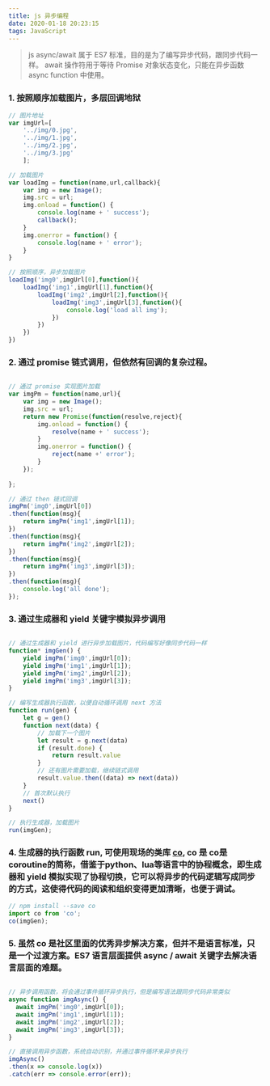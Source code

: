 ```yaml
---
title: js 异步编程
date: 2020-01-18 20:23:15
tags: JavaScript
---
```


> js async/await 属于 ES7 标准，目的是为了编写异步代码，跟同步代码一样。
> await  操作符用于等待 Promise 对象状态变化，只能在异步函数 async function 中使用。

<!-- more -->


### 1. 按照顺序加载图片，多层回调地狱

```js
// 图片地址
var imgUrl=[
    '../img/0.jpg',
    '../img/1.jpg',
    '../img/2.jpg',
    '../img/3.jpg'
    ];

// 加载图片
var loadImg = function(name,url,callback){
    var img = new Image();
    img.src = url;
    img.onload = function() {
        console.log(name + ' success');
        callback();
    }
    img.onerror = function() {
        console.log(name + ' error');
    }
}

// 按照顺序，异步加载图片
loadImg('img0',imgUrl[0],function(){
    loadImg('img1',imgUrl[1],function(){
        loadImg('img2',imgUrl[2],function(){
            loadImg('img3',imgUrl[3],function(){
                console.log('load all img');
            })
        })
    })
})
```

### 2. 通过 promise 链式调用，但依然有回调的复杂过程。

``` js

// 通过 promise 实现图片加载
var imgPm = function(name,url){
    var img = new Image();
    img.src = url;
    return new Promise(function(resolve,reject){
        img.onload = function() {
            resolve(name + ' success');
        }
        img.onerror = function() {
            reject(name +' error');
        }
    });
    
};

// 通过 then 链式回调    
imgPm('img0',imgUrl[0])
.then(function(msg){
    return imgPm('img1',imgUrl[1]);
})
.then(function(msg){
    return imgPm('img2',imgUrl[2]);
})
.then(function(msg){
    return imgPm('img3',imgUrl[3]);
})
.then(function(msg){
    console.log('all done');
});
```

### 3. 通过生成器和 yield 关键字模拟异步调用


```js

// 通过生成器和 yield 进行异步加载图片，代码编写好像同步代码一样
function* imgGen() {
    yield imgPm('img0',imgUrl[0]);
    yield imgPm('img1',imgUrl[1]);
    yield imgPm('img2',imgUrl[2]);
    yield imgPm('img3',imgUrl[3]);
}

// 编写生成器执行函数，以便自动循环调用 next 方法
function run(gen) {
    let g = gen()
    function next(data) {
        // 加载下一个图片
        let result = g.next(data)
        if (result.done) {
            return result.value
        }
        // 还有图片需要加载，继续链式调用
        result.value.then((data) => next(data))
    }
    // 首次默认执行
    next()
}

// 执行生成器，加载图片
run(imgGen);
```


### 4. 生成器的执行函数 run, 可使用现场的类库 [co](https://github.com/tj/co), co 是 co是coroutine的简称，借鉴于python、lua等语言中的协程概念，即生成器和 yield 模拟实现了协程切换，它可以将异步的代码逻辑写成同步的方式，这使得代码的阅读和组织变得更加清晰，也便于调试。 

``` js
// npm install --save co
import co from 'co';
co(imgGen);

```

### 5. 虽然 co 是社区里面的优秀异步解决方案，但并不是语言标准，只是一个过渡方案。ES7 语言层面提供 async / await 关键字去解决语言层面的难题。

```js

// 异步调用函数，将会通过事件循环异步执行，但是编写语法跟同步代码非常类似
async function imgAsync() {
  await imgPm('img0',imgUrl[0]);
  await imgPm('img1',imgUrl[1]);
  await imgPm('img2',imgUrl[2]);
  await imgPm('img3',imgUrl[3]);
}

// 直接调用异步函数，系统自动识别，并通过事件循环来异步执行
imgAsync()
.then(x => console.log(x))
.catch(err => console.error(err));
```
